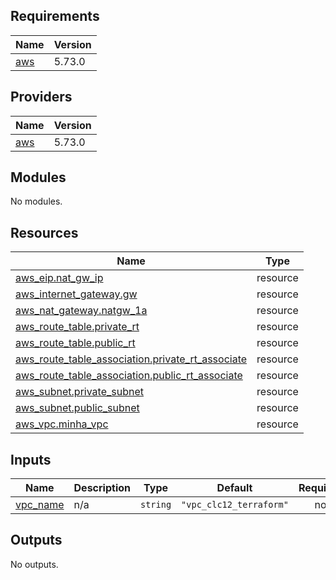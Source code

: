 ## Requirements

| Name | Version |
|------|---------|
| <a name="requirement_aws"></a> [aws](#requirement\_aws) | 5.73.0 |

## Providers

| Name | Version |
|------|---------|
| <a name="provider_aws"></a> [aws](#provider\_aws) | 5.73.0 |

## Modules

No modules.

## Resources

| Name | Type |
|------|------|
| [aws_eip.nat_gw_ip](https://registry.terraform.io/providers/hashicorp/aws/5.73.0/docs/resources/eip) | resource |
| [aws_internet_gateway.gw](https://registry.terraform.io/providers/hashicorp/aws/5.73.0/docs/resources/internet_gateway) | resource |
| [aws_nat_gateway.natgw_1a](https://registry.terraform.io/providers/hashicorp/aws/5.73.0/docs/resources/nat_gateway) | resource |
| [aws_route_table.private_rt](https://registry.terraform.io/providers/hashicorp/aws/5.73.0/docs/resources/route_table) | resource |
| [aws_route_table.public_rt](https://registry.terraform.io/providers/hashicorp/aws/5.73.0/docs/resources/route_table) | resource |
| [aws_route_table_association.private_rt_associate](https://registry.terraform.io/providers/hashicorp/aws/5.73.0/docs/resources/route_table_association) | resource |
| [aws_route_table_association.public_rt_associate](https://registry.terraform.io/providers/hashicorp/aws/5.73.0/docs/resources/route_table_association) | resource |
| [aws_subnet.private_subnet](https://registry.terraform.io/providers/hashicorp/aws/5.73.0/docs/resources/subnet) | resource |
| [aws_subnet.public_subnet](https://registry.terraform.io/providers/hashicorp/aws/5.73.0/docs/resources/subnet) | resource |
| [aws_vpc.minha_vpc](https://registry.terraform.io/providers/hashicorp/aws/5.73.0/docs/resources/vpc) | resource |

## Inputs

| Name | Description | Type | Default | Required |
|------|-------------|------|---------|:--------:|
| <a name="input_vpc_name"></a> [vpc\_name](#input\_vpc\_name) | n/a | `string` | `"vpc_clc12_terraform"` | no |

## Outputs

No outputs.
